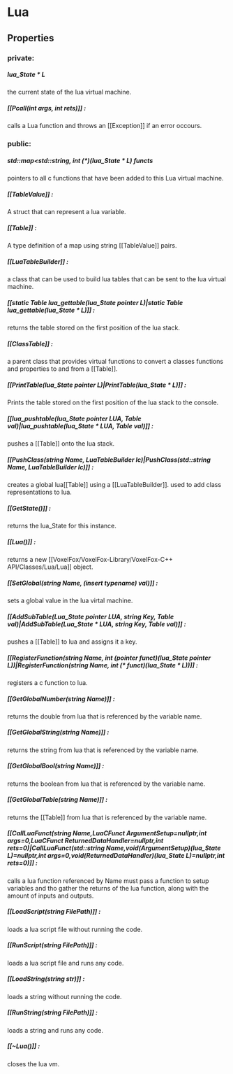 # Lua
## Properties

### private:
##### lua_State \* L
the current state of the lua virtual machine.

##### [[Pcall(int args, int rets)]] :
calls a Lua function and throws an [[Exception]] if an error occours.

### public:

##### std::map<std::string, int (\*)(lua_State \* L) functs
pointers to all c functions that have been added to this Lua virtual machine.

##### [[TableValue]] :
A struct that can represent a lua variable.

##### [[Table]] :
A type definition of  a map using string [[TableValue]] pairs.

##### [[LuaTableBuilder]] :
a class that can be used to build lua tables that can be sent to the lua virtual machine.

##### [[static Table lua_gettable(lua_State pointer L)|static Table lua_gettable(lua_State * L)]] :
returns the table stored on the first position of the lua stack.

##### [[ClassTable]] :
a parent class that provides virtual functions to convert a classes functions and properties to and from a [[Table]].

##### [[PrintTable(lua_State pointer L)|PrintTable(lua_State \* L)]] :
Prints the table stored on the first position of the lua stack to the console.

##### [[lua_pushtable(lua_State pointer LUA, Table val)|lua_pushtable(lua_State * LUA, Table val)]] :
pushes a [[Table]] onto the lua stack. 

##### [[PushClass(string Name, LuaTableBuilder lc)|PushClass(std::string Name, LuaTableBuilder lc)]] :
creates a global lua[[Table]] using a [[LuaTableBuilder]]. used to add class representations to lua.

##### [[GetState()]] :
returns the lua_State for this instance.

##### [[Lua()]] :
returns a new [[VoxelFox/VoxelFox-Library/VoxelFox-C++ API/Classes/Lua/Lua]] object.

##### [[SetGlobal(string Name, (insert typename) val)]] :
sets a global value in the lua virtal machine.

##### [[AddSubTable(Lua_State pointer LUA, string Key, Table val)|AddSubTable(Lua_State * LUA, string Key, Table val)]] :
pushes a [[Table]] to lua and assigns it a key.

##### [[RegisterFunction(string Name, int (pointer funct)(lua_State pointer L))|RegisterFunction(string Name, int (* funct)(lua_State * L))]] :
registers a c function to lua.

##### [[GetGlobalNumber(string Name)]] :
returns the double from lua that is referenced by the variable name.

##### [[GetGlobalString(string Name)]] :
returns the string from lua that is referenced by the variable name.

##### [[GetGlobalBool(string Name)]] :
returns the boolean from lua that is referenced by the variable name.

##### [[GetGlobalTable(string Name)]] :
returns the [[Table]] from lua that is referenced by the variable name.

##### [[CallLuaFunct(string Name,LuaCFunct ArgumentSetup=nullptr,int args=0,LuaCFunct ReturnedDataHandler=nullptr,int rets=0)|CallLuaFunct(std::string Name,void(*ArgumentSetup)(lua_State* L)=nullptr,int args=0,void(*ReturnedDataHandler)(lua_State* L)=nullptr,int rets=0)]] :
calls a lua function referenced by Name must pass a function to setup variables and tho gather the returns of the lua function, along with the amount of inputs and outputs.

##### [[LoadScript(string FilePath)]] :
loads a lua script file without running the code.

##### [[RunScript(string FilePath)]] :
loads a lua script file and runs any code.

##### [[LoadString(string str)]] :
loads a string without running the code.

##### [[RunString(string FilePath)]] :
loads a string and runs any code.

##### [[~Lua()]] :
closes the lua vm.